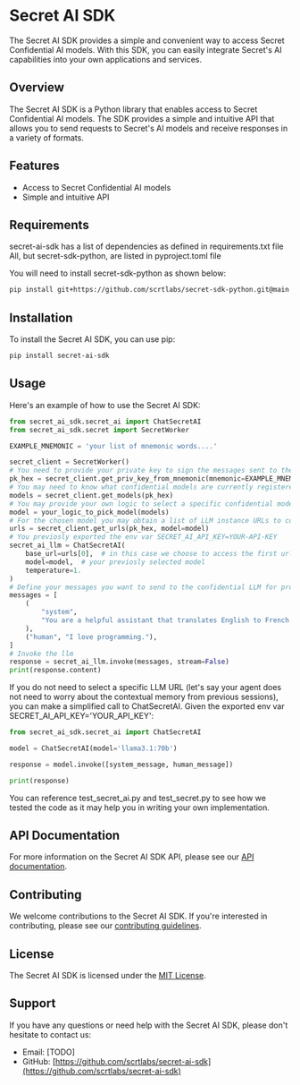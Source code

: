 # Secret AI SDK
The Secret AI SDK provides a simple and convenient way to access Secret Confidential AI models. With this SDK, you can easily integrate Secret's AI capabilities into your own applications and services.

## Overview
The Secret AI SDK is a Python library that enables access to Secret Confidential AI models. The SDK provides a simple and intuitive API that allows you to send requests to Secret's AI models and receive responses in a variety of formats.

## Features
* Access to Secret Confidential AI models
* Simple and intuitive API

## Requirements
secret-ai-sdk has a list of dependencies as defined in requirements.txt file
All, but secret-sdk-python, are listed in pyproject.toml file 

You will need to install secret-sdk-python as shown below:
```bash
pip install git+https://github.com/scrtlabs/secret-sdk-python.git@main
```

## Installation
To install the Secret AI SDK, you can use pip:
```bash
pip install secret-ai-sdk
```
## Usage
Here's an example of how to use the Secret AI SDK:

```python
from secret_ai_sdk.secret_ai import ChatSecretAI
from secret_ai_sdk.secret import SecretWorker

EXAMPLE_MNEMONIC = 'your list of mnemonic words....'

secret_client = SecretWorker()
# You need to provide your private key to sign the messages sent to the smart contract
pk_hex = secret_client.get_priv_key_from_mnemonic(mnemonic=EXAMPLE_MNEMONIC)
# You may need to know what confidential models are currently registered with Secret
models = secret_client.get_models(pk_hex)
# You may provide your own logic to select a specific confidential model
model = your_logic_to_pick_model(models)
# For the chosen model you may obtain a list of LLM instance URLs to connect to
urls = secret_client.get_urls(pk_hex, model=model)
# You previosly exported the env var SECRET_AI_API_KEY=YOUR-API-KEY
secret_ai_llm = ChatSecretAI(
    base_url=urls[0],  # in this case we choose to access the first url in the list
    model=model,  # your previosly selected model
    temperature=1.
)
# Define your messages you want to send to the confidential LLM for processing
messages = [
    (
        "system",
        "You are a helpful assistant that translates English to French. Translate the user sentence.",
    ),
    ("human", "I love programming."),
]
# Invoke the llm
response = secret_ai_llm.invoke(messages, stream=False)
print(response.content)
```

If you do not need to select a specific LLM URL (let's say your agent does not need to worry about the contextual memory from previous sessions), you can make a simplified call to ChatSecretAI. Given the exported env var SECRET_AI_API_KEY='YOUR_API_KEY':

```python
from secret_ai_sdk.secret_ai import ChatSecretAI

model = ChatSecretAI(model='llama3.1:70b')

response = model.invoke([system_message, human_message])

print(response)
```

You can reference test_secret_ai.py and test_secret.py to see how we tested the code as it may help you in writing your own implementation.

## API Documentation
For more information on the Secret AI SDK API, please see our [API documentation](https://docs.scrt.network/secret-network-documentation/secret-ai/sdk).

## Contributing
We welcome contributions to the Secret AI SDK. If you're interested in contributing, please see our [contributing guidelines](TODO).

## License
The Secret AI SDK is licensed under the [MIT License](https://opensource.org/licenses/MIT).

## Support
If you have any questions or need help with the Secret AI SDK, please don't hesitate to contact us:
* Email: [TODO]
* GitHub: [https://github.com/scrtlabs/secret-ai-sdk](https://github.com/scrtlabs/secret-ai-sdk)

